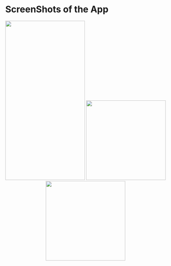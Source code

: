 <h1>ScreenShots of the App</h1>
<p align="center">
  <img src="https://github.com/user-attachments/assets/56afc16f-02af-4877-a6a7-b2ba9704482a" width="250" height="500">
  <img src="https://github.com/user-attachments/assets/b4f2e658-f779-4e33-8e7e-f8463242d3fc" width="250">
  <img src="https://github.com/user-attachments/assets/91df53c1-cb5e-4159-a7dc-dd7f334c6573" width="250">
</p>
